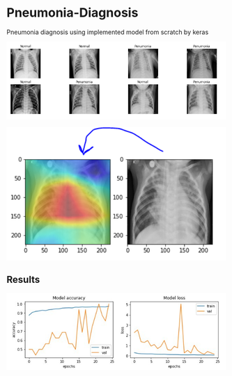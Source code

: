 # Pneumonia-Diagnosis
Pneumonia diagnosis using implemented model from scratch by keras
<p align="center">
    <img src="assets/Penvsnorm.PNG" width="800"\>
</p>

<p align="center">
    <img src="assets/cam.PNG" width="800"\>
</p>


## Results
<p align="center">
    <img src="assets/aas.jpg" width="800"\>
</p>


